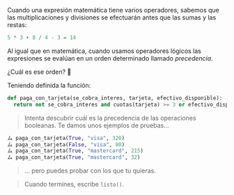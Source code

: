 Cuando una expresión matemática tiene varios operadores, sabemos que las multiplicaciones y divisiones se efectuarán antes que las sumas y las restas:

```python
5 * 3 + 8 / 4 - 3 = 14
```

Al igual que en matemática, cuando usamos operadores lógicos las expresiones se evalúan en un orden determinado llamado _precedencia_.

¿Cuál es ese orden? :thinking: 

Teniendo definida la función:

```python
def paga_con_tarjeta(se_cobra_interes, tarjeta, efectivo_disponible):
  return not se_cobra_interes and cuotas(tarjeta) >= 3 or efectivo_disponible < 100
```

> Intenta descubrir cuál es la precedencia de las operaciones booleanas. Te damos unos ejemplos de pruebas...
>
``` python
ム paga_con_tarjeta(True, "visa", 320)
ム paga_con_tarjeta(False, "visa", 80)
ム paga_con_tarjeta(True, "mastercard", 215)
ム paga_con_tarjeta(True, "mastercard", 32)
```
> ... pero puedes probar con los que tu quieras. 

> Cuando termines, escribe `listo()`.